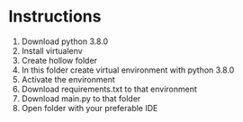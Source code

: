 # Instructions
1. Download python 3.8.0
2. Install virtualenv
3. Create hollow folder
4. In this folder create virtual environment with python 3.8.0
5. Activate the environment
6. Download requirements.txt to that environment
7. Download main.py to that folder
8. Open folder with your preferable IDE
